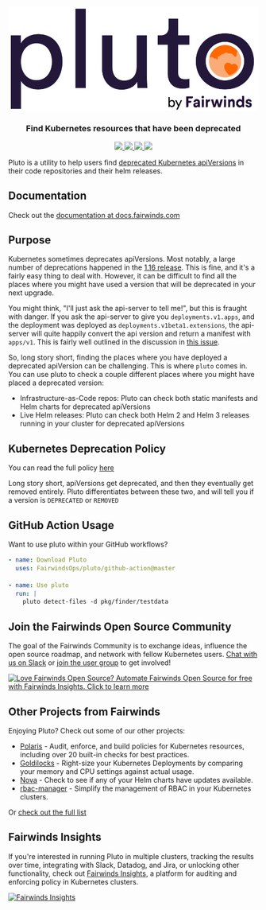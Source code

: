 <div align="center" class="no-border">
  <img src="/img/pluto-logo.png" alt="Pluto Logo">
  <br>
  <h3>Find Kubernetes resources that have been deprecated</h3>
  <a href="https://github.com/FairwindsOps/pluto/releases">
    <img src="https://img.shields.io/github/v/release/FairwindsOps/pluto">
  </a>
  <a href="https://goreportcard.com/report/github.com/FairwindsOps/pluto">
    <img src="https://goreportcard.com/badge/github.com/FairwindsOps/pluto">
  </a>
  <a href="https://circleci.com/gh/FairwindsOps/pluto.svg">
    <img src="https://circleci.com/gh/FairwindsOps/pluto.svg?style=svg">
  </a>
  <a href="https://insights.fairwinds.com/gh/FairwindsOps/pluto">
    <img src="https://insights.fairwinds.com/v0/gh/FairwindsOps/pluto/badge.svg">
  </a>
</div>

Pluto is a utility to help users find [deprecated Kubernetes apiVersions](https://k8s.io/docs/reference/using-api/deprecation-guide/) in their code repositories and their helm releases.

## Documentation
Check out the [documentation at docs.fairwinds.com](https://pluto.docs.fairwinds.com)

## Purpose

Kubernetes sometimes deprecates apiVersions. Most notably, a large number of deprecations happened in the [1.16 release](https://kubernetes.io/blog/2019/07/18/api-deprecations-in-1-16/). This is fine, and it's a fairly easy thing to deal with. However, it can be difficult to find all the places where you might have used a version that will be deprecated in your next upgrade.

You might think, "I'll just ask the api-server to tell me!", but this is fraught with danger. If you ask the api-server to give you `deployments.v1.apps`, and the deployment was deployed as `deployments.v1beta1.extensions`, the api-server will quite happily convert the api version and return a manifest with `apps/v1`. This is fairly well outlined in the discussion in [this issue](https://github.com/kubernetes/kubernetes/issues/58131#issuecomment-356823588).

So, long story short, finding the places where you have deployed a deprecated apiVersion can be challenging. This is where `pluto` comes in. You can use pluto to check a couple different places where you might have placed a deprecated version:
* Infrastructure-as-Code repos: Pluto can check both static manifests and Helm charts for deprecated apiVersions
* Live Helm releases: Pluto can check both Helm 2 and Helm 3 releases running in your cluster for deprecated apiVersions

## Kubernetes Deprecation Policy

You can read the full policy [here](https://kubernetes.io/docs/reference/using-api/deprecation-policy/)

Long story short, apiVersions get deprecated, and then they eventually get removed entirely. Pluto differentiates between these two, and will tell you if a version is `DEPRECATED` or `REMOVED`

## GitHub Action Usage
Want to use pluto within your GitHub workflows?

```yaml
- name: Download Pluto
  uses: FairwindsOps/pluto/github-action@master

- name: Use pluto
  run: |
    pluto detect-files -d pkg/finder/testdata
```

<!-- Begin boilerplate -->
## Join the Fairwinds Open Source Community

The goal of the Fairwinds Community is to exchange ideas, influence the open source roadmap,
and network with fellow Kubernetes users.
[Chat with us on Slack](https://join.slack.com/t/fairwindscommunity/shared_invite/zt-e3c6vj4l-3lIH6dvKqzWII5fSSFDi1g)
or
[join the user group](https://www.fairwinds.com/open-source-software-user-group) to get involved!

<a href="https://insights.fairwinds.com/auth/register/">
  <img src="https://www.fairwinds.com/hubfs/Doc_Banners/Fairwinds_OSS_User_Group_740x125_v6.png"
  alt="Love Fairwinds Open Source? Automate Fairwinds Open Source for free with Fairwinds Insights. Click to learn more" />
</a>

## Other Projects from Fairwinds

Enjoying Pluto? Check out some of our other projects:
* [Polaris](https://github.com/FairwindsOps/Polaris) - Audit, enforce, and build policies for Kubernetes resources, including over 20 built-in checks for best practices.
* [Goldilocks](https://github.com/FairwindsOps/Goldilocks) - Right-size your Kubernetes Deployments by comparing your memory and CPU settings against actual usage.
* [Nova](https://github.com/FairwindsOps/Nova) - Check to see if any of your Helm charts have updates available.
* [rbac-manager](https://github.com/FairwindsOps/rbac-manager) - Simplify the management of RBAC in your Kubernetes clusters.

Or [check out the full list](https://www.fairwinds.com/open-source-software?utm_source=pluto&utm_medium=pluto&utm_campaign=pluto)
## Fairwinds Insights
If you're interested in running Pluto in multiple clusters,
tracking the results over time, integrating with Slack, Datadog, and Jira,
or unlocking other functionality, check out
[Fairwinds Insights](https://fairwinds.com/pricing),
a platform for auditing and enforcing policy in Kubernetes clusters.

<a href="https://fairwinds.com/pricing">
  <img src="https://www.fairwinds.com/hubfs/Doc_Banners/Fairwinds_Pluto_Ad.png" alt="Fairwinds Insights" />
</a>
